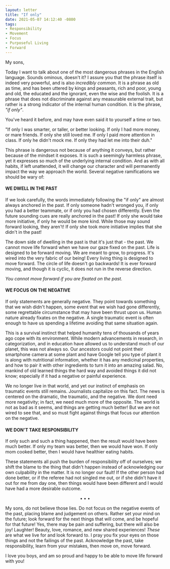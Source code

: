 ```yaml
---
layout: letter
title: "If only"
date: 2021-05-07 14:12:40 -0800
tags:
- Responsibility
- Movement
- Focus
- Purposeful Living
- Forward
---
```


My sons,

Today I want to talk about one of the most dangerous phrases in the English language. Sounds ominous, doesn't it? I assure you that the phrase itself is indeed very powerful, and is also *incredibly common*. It is a phrase as old as time, and has been uttered by kings and peasants, rich and poor, young and old, the educated and the ignorant, even the wise and the foolish. It is a phrase that does not discriminate against any measurable external trait, but rather is a strong indicator of the internal human condition. It is the phrase, *"if only"*.

You've heard it before, and may have even said it to yourself a time or two.

"If only I was smarter, or taller, or better looking.
If only I had more money, or mare friends.
If only she still loved me.
If only I paid more attention in class.
If only he didn't mock me.
If only they had let me into their duh."

This phrase is dangerous not because of anything it conveys, but rather because of the mindset it exposes. It is such a seemingly harmless phrase, yet it expresses so much of the underlying internal condition. And as with all habits, if left unattended, it will change our character and will permanently impact the way we approach the world. Several negative ramifications we should be wary of:

#### WE DWELL IN THE PAST
If we look carefully, the words immediately following the "if only" are almost always anchored in the past. If only someone hadn't wronged you, if only you had a better teammate, or if only you had chosen differently. Even the future sounding cues are really anchored in the past! If only she would take more initiative, if only he would be more kind. While those may sound forward looking, they aren't! If only she took more initiative implies that she didn't in the past!

The down side of dwelling in the past is that it's just that - the past. We cannot move life forward when we have our gaze fixed on the past. Life is designed to be forward moving. We are meant to grow, to progress. It's wired into the very fabric of our being! Every living thing is designed to move forward. The circle of life doesn't go backwards! It is ever forward moving, and though it is cyclic, it does not run in the reverse direction.

*You cannot move forward if you are fixated on the past.*

#### WE FOCUS ON THE NEGATIVE
If only statements are generally negative. They point towards something that we wish didn't happen, some event that we wish had gone differently, some regrettable circumstance that may have been thrust upon us. Human nature already fixates on the negative. A single traumatic event is often enough to have us spending a lifetime avoiding that same situation again.

This is a survival instinct that helped humanity tens of thousands of years ago cope with its environment. While modern advancements in research, in categorization, and in education have allowed us to understand much of our planet, this was not always so. Our ancestors could not point their smartphone camera at some plant and have Google tell you type of plant it is along with nutritional information, whether it has any medicinal properties, and how to pair it with other ingredients to turn it into an amazing salad. No, mankind of old learned things the hard way and avoided things it did not know; especially if it had a negative or painful experience.

We no longer live in that world, and yet our instinct of emphasis on traumatic events still remains. Journalists capitalize on this fact. The news is centered on the dramatic, the traumatic, and the negative. We dont need more negativity; in fact, we need much more of the opposite. The world is not as bad as it seems, and things are getting much better! But we are not wired to see that, and so must fight against things that focus our attention on the negative.

#### WE DON'T TAKE RESPONSIBILITY
If only such and such a thing happened, then the result would have been much better. If only my team was better, then we would have won. If only mom cooked better, then I would have healthier eating habits.

These statements all push the burden of responsibility off of ourselves; we shift the blame to the thing that didn't happen instead of acknowledging our own culpability in the matter. It is no longer our fault! If the other person had done better, or if the referee had not singled me out, or if she didn't have it out for me from day one, then things would have been different and I would have had a more desirable outcome.

<center>• • •</center>

My sons, do not believe those lies. Do not focus on the negative events of the past, placing blame and judgement on others. Rather set your mind on the future; look forward for the next things that will come, and be hopeful for that future! Yes, there may be pain and suffering, but there will also be joy! Laughter! Beauty, love, romance, and new shared experiences! *These* are what we live for and look forward to. I pray you fix your eyes on those things and not the failings of the past. Acknowledge the past, take responsibility, learn from your mistakes, then move on, move forward.

I love you boys, and am so proud and happy to be able to move life forward with you!
